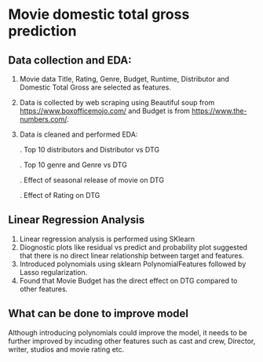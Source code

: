 # Movie  domestic total gross prediction

## Data collection and EDA:

1. Movie data Title, Rating, Genre, Budget, Runtime, Distributor and Domestic Total Gross are selected as features.

2. Data is collected by web scraping using Beautiful soup from https://www.boxofficemojo.com/ and Budget is from https://www.the-numbers.com/. 

3. Data is cleaned and performed EDA:

   . Top 10 distributors and Distributor vs DTG

   . Top 10 genre and Genre vs DTG

   . Effect of seasonal release of movie on DTG

   . Effect of Rating on DTG

## Linear Regression Analysis

1. Linear regression analysis is performed using SKlearn
2. Diognostic plots like  residual vs predict and probability plot suggested that there is no direct linear relationship between target and features.
3. Introduced polynomials using sklearn PolynomialFeatures followed by Lasso regularization.
4. Found that Movie Budget has the direct effect on DTG compared to other features.

## What can be done to improve model 

Although introducing polynomials could improve the model, it needs to be further improved by incuding other features such as cast and crew, Director, writer, studios and movie rating etc.